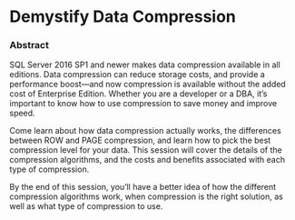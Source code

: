 # Demystify Data Compression

### Abstract
SQL Server 2016 SP1 and newer makes data compression available in all editions. Data compression can reduce storage costs, and provide a performance boost—and now compression is available without the added cost of Enterprise Edition. Whether you are a developer or a DBA, it’s important to know how to use compression to save money and improve speed.

Come learn about how data compression actually works, the differences between ROW and PAGE compression, and learn how to pick the best compression level for your data. This session will cover the details of the compression algorithms, and the costs and benefits associated with each type of compression.

By the end of this session, you’ll have a better idea of how the different compression algorithms work, when compression is the right solution, as well as what type of compression to use.